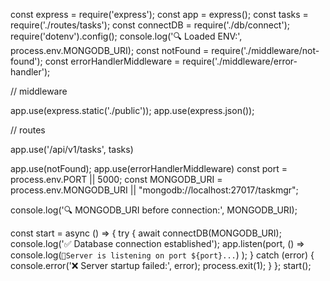 const express = require('express');
const app = express();
const tasks = require('./routes/tasks');
const connectDB = require('./db/connect');
require('dotenv').config();
console.log('🔍 Loaded ENV:', process.env.MONGODB_URI);
const notFound = require('./middleware/not-found');
const errorHandlerMiddleware = require('./middleware/error-handler');

// middleware

app.use(express.static('./public'));
app.use(express.json());

// routes

app.use('/api/v1/tasks', tasks)

app.use(notFound);
app.use(errorHandlerMiddleware)
const port = process.env.PORT || 5000;
const MONGODB_URI = process.env.MONGODB_URI || "mongodb://localhost:27017/taskmgr";

console.log('🔍 MONGODB_URI before connection:', MONGODB_URI);

const start = async () => {
  try {
    await connectDB(MONGODB_URI);
    console.log('✅ Database connection established');
    app.listen(port, () =>
      console.log(`🚀Server is listening on port ${port}...`)
    );
  } catch (error) {
    console.error('❌ Server startup failed:', error);
    process.exit(1);
  }
};
start();